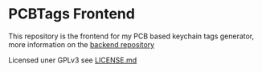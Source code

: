 # PCBTags Frontend

This repository is the frontend for my PCB based keychain tags generator, more information on the [backend repository](https://github.com/TheStaticTurtle/pcbtags_server)

Licensed uner GPLv3 see [LICENSE.md](https://github.com/TheStaticTurtle/pcbtags_frontend/blob/main/LICENSE.md)